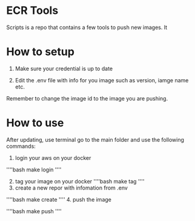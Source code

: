 # ECR Tools

Scripts is a repo that contains a few tools to push new images. It 

# How to setup

1. Make sure your credential is up to date

2. Edit the .env file with info for you image such as version, iamge name etc.

Remember to change the image id to the image you are pushing.

# How to use

After updating, use terminal go to the main folder and use the following commands:

1. login your aws on your docker

''''bash
make login 
''''

2.  tag your image on your docker
''''bash
make tag
''''
3. create a new repor with infomation from .env

''''bash
make create
''''
4. push the image

''''bash
make push
''''
